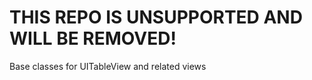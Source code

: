 

THIS REPO IS UNSUPPORTED AND WILL BE REMOVED!
============

Base classes for UITableView and related views
